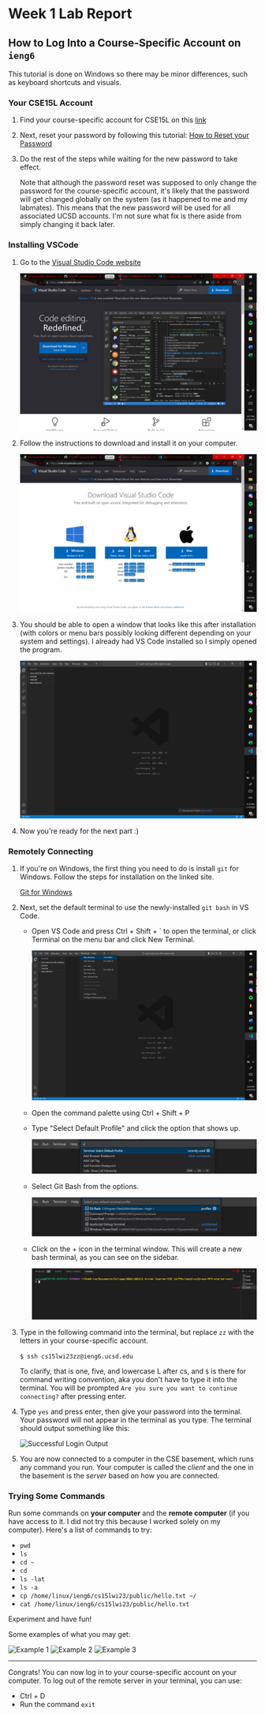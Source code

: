 # Week 1 Lab Report

## How to Log Into a Course-Specific Account on `ieng6`
This tutorial is done on Windows so there may be minor differences, such as keyboard shortcuts and visuals.

### Your CSE15L Account

1. Find your course-specific account for CSE15L on this [link](https://sdacs.ucsd.edu/~icc/index.php)

2. Next, reset your password by following this tutorial:
   [How to Reset your Password](https://docs.google.com/document/d/1hs7CyQeh-MdUfM9uv99i8tqfneos6Y8bDU0uhn1wqho/edit)

3. Do the rest of the steps while waiting for the new password to take effect.

   Note that although the password reset was supposed to only change the password for the course-specific account, it's likely that the password will get changed globally on the system (as it happened to me and my labmates). This means that the new password will be used for all associated UCSD accounts. I'm not sure what fix is there aside from simply changing it back later.

### Installing VSCode
1. Go to the [Visual Studio Code website](https://code.visualstudio.com/)

   ![VS Code Website Home](./Screenshot%20(338).png)

2. Follow the instructions to download and install it on your computer.

   ![VS Code Download Screen](./Screenshot%20(339).png)

3. You should be able to open a window that looks like this after installation (with colors or menu bars possibly looking different depending on your system and settings). I already had VS Code installed so I simply opened the program.

   ![VS Code Home](./Screenshot%20(340).png)

4. Now you're ready for the next part :)

### Remotely Connecting

1. If you're on Windows, the first thing you need to do is install `git` for Windows. Follow the steps for installation on the linked site.
   
   [Git for Windows](https://gitforwindows.org/)

2. Next, set the default terminal to use the newly-installed `git bash` in VS Code.
   * Open VS Code and press Ctrl + Shift + \` to open the terminal, or click Terminal on the menu bar and click New Terminal.
     
     ![Open New Terminal](./Screenshot%20(341).png)
   * Open the command palette using Ctrl + Shift + P
   * Type "Select Default Profile" and click the option that shows up.
     
     ![Select Default Profile](./Screenshot%202023-01-14%20183700.jpg)
   * Select Git Bash from the options.
   
     ![Select Git Bash](./Screenshot%202023-01-14%20184946.jpg)
   * Click on the + icon in the terminal window. This will create a new bash terminal, as you can see on the sidebar.
     
     ![New Bash Terminal](./Screenshot%202023-01-14%20185714.jpg)
3. Type in the following command into the terminal, but replace `zz` with the letters in your course-specific account.

   ```$ ssh cs15lwi23zz@ieng6.ucsd.edu```

   To clarify, that is one, five, and lowercase L after cs, and `$` is there for command writing convention, aka you don't have to type it into the terminal. You will be prompted `Are you sure you want to continue connecting?` after pressing enter.

4. Type `yes` and press enter, then give your password into the terminal. Your password will not appear in the terminal as you type. The terminal should output something like this:

   ![Successful Login Output](./Screenshot%20(After%20Command).png)

5. You are now connected to a computer in the CSE basement, which runs any command you run. Your computer is called the *client* and the one in the basement is the *server* based on how you are connected.

### Trying Some Commands

Run some commands on **your computer** and the **remote computer** (if you have access to it. I did not try this because I worked solely on my computer). Here's a list of commands to try:
   * `pwd`
   * `ls`
   * `cd ~`
   * `cd`
   * `ls -lat`
   * `ls -a`
   * `cp /home/linux/ieng6/cs15lwi23/public/hello.txt ~/`
   * `cat /home/linux/ieng6/cs15lwi23/public/hello.txt`

Experiment and have fun!

Some examples of what you may get:

![Example 1](./Screenshot%20(commands%201).png)
![Example 2](./Screenshot%20(commands%202).png)
![Example 3](./Screenshot%20(commands%203).png)

---
Congrats! You can now log in to your course-specific account on your computer. To log out of the remote server in your terminal, you can use:
   * Ctrl + D
   * Run the command `exit`
